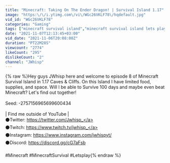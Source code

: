```yaml
---
title: "Minecraft: Taking On The Ender Dragon! | Survival Island 1.17"
image: "https:\/\/i.ytimg.com\/vi\/WGc26VKLF78\/hqdefault.jpg"
vid_id: "WGc26VKLF78"
categories: "Gaming"
tags: ["minecraft survival island","minecraft survival island lets play","minecraft survival lets play"]
date: "2021-11-07T12:13:45+03:00"
vid_date: "2021-11-06T20:08:00Z"
duration: "PT22M28S"
viewcount: "2774"
likeCount: "295"
dislikeCount: "2"
channel: "JWhisp"
---
```

{% raw %}Hey guys JWhisp here and welcome to episode 8 of Minecraft Survival Island in 1.17 Caves &amp; Cliffs. On this Island I have limited food, supplies, and space. Will I be able to Survive 100 days and maybe even beat Minecraft? Let's find out together! <br /><br />Seed: -2757156965699600434<br /><br />| Find me outside of YouTube |<br />⚫Twitter: <a rel="nofollow" target="blank" href="https://twitter.com/Jwhisp_">https://twitter.com/Jwhisp_</a><br />⚫Twitch: <a rel="nofollow" target="blank" href="https://www.twitch.tv/jwhisp_">https://www.twitch.tv/jwhisp_</a><br />⚫Instagram: <a rel="nofollow" target="blank" href="https://www.instagram.com/jwhispyt/">https://www.instagram.com/jwhispyt/</a><br />⚫Discord: <a rel="nofollow" target="blank" href="https://discord.gg/cG7aFsb">https://discord.gg/cG7aFsb</a><br /><br />#Minecraft #MinecraftSurvival #Letsplay{% endraw %}
